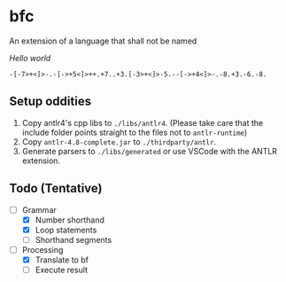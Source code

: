 # bfc

An extension of a language that shall not be named

*Hello world*
```
-[-7>+<]>-.-[->+5<]>++.+7..+3.[-3>+<]>-5.--[->+4<]>-.-8.+3.-6.-8.
```

## Setup oddities

1. Copy antlr4's cpp libs to `./libs/antlr4`. (Please take care that the include folder points straight to the files not to `antlr-runtime`)
2. Copy `antlr-4.8-complete.jar` to `./thirdparty/antlr`.
3. Generate parsers to `./libs/generated` or use VSCode with the ANTLR extension.


## Todo (Tentative)

- [ ] Grammar
    - [X] Number shorthand
    - [X] Loop statements
    - [ ] Shorthand segments
- [ ] Processing
    - [X] Translate to bf
    - [ ] Execute result